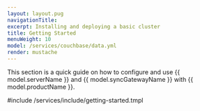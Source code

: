 ```yaml
---
layout: layout.pug
navigationTitle:
excerpt: Installing and deploying a basic cluster
title: Getting Started
menuWeight: 10
model: /services/couchbase/data.yml
render: mustache
---
```


This section is a quick guide on how to configure and use {{ model.serverName }} and {{ model.syncGatewayName }} with {{ model.productName }}.

#include /services/include/getting-started.tmpl
